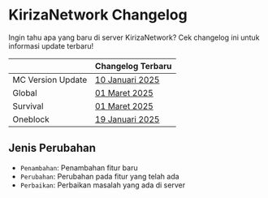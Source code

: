 # KirizaNetwork Changelog

Ingin tahu apa yang baru di server KirizaNetwork? Cek changelog ini untuk informasi update terbaru!

|                   | Changelog Terbaru                                    |
|-------------------|------------------------------------------------------|
| MC Version Update | [10 Januari 2025](changelogs/mc/2025-01-10.md)       |
| Global            | [01 Maret 2025](changelogs/global/2025-03-01.md)     |
| Survival          | [01 Maret 2025](changelogs/survival/2025-03-01.md)   |
| Oneblock          | [19 Januari 2025](changelogs/oneblock/2025-01-19.md) |

## Jenis Perubahan

- `Penambahan`: Penambahan fitur baru
- `Perubahan`: Perubahan pada fitur yang telah ada
- `Perbaikan`: Perbaikan masalah yang ada di server